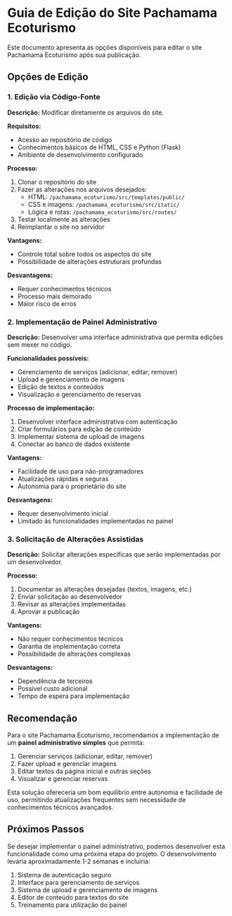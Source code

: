 # Guia de Edição do Site Pachamama Ecoturismo

Este documento apresenta as opções disponíveis para editar o site Pachamama Ecoturismo após sua publicação.

## Opções de Edição

### 1. Edição via Código-Fonte

**Descrição:** Modificar diretamente os arquivos do site.

**Requisitos:**
- Acesso ao repositório de código
- Conhecimentos básicos de HTML, CSS e Python (Flask)
- Ambiente de desenvolvimento configurado

**Processo:**
1. Clonar o repositório do site
2. Fazer as alterações nos arquivos desejados:
   - HTML: `/pachamama_ecoturismo/src/templates/public/`
   - CSS e imagens: `/pachamama_ecoturismo/src/static/`
   - Lógica e rotas: `/pachamama_ecoturismo/src/routes/`
3. Testar localmente as alterações
4. Reimplantar o site no servidor

**Vantagens:**
- Controle total sobre todos os aspectos do site
- Possibilidade de alterações estruturais profundas

**Desvantagens:**
- Requer conhecimentos técnicos
- Processo mais demorado
- Maior risco de erros

### 2. Implementação de Painel Administrativo

**Descrição:** Desenvolver uma interface administrativa que permita edições sem mexer no código.

**Funcionalidades possíveis:**
- Gerenciamento de serviços (adicionar, editar, remover)
- Upload e gerenciamento de imagens
- Edição de textos e conteúdos
- Visualização e gerenciamento de reservas

**Processo de implementação:**
1. Desenvolver interface administrativa com autenticação
2. Criar formulários para edição de conteúdo
3. Implementar sistema de upload de imagens
4. Conectar ao banco de dados existente

**Vantagens:**
- Facilidade de uso para não-programadores
- Atualizações rápidas e seguras
- Autonomia para o proprietário do site

**Desvantagens:**
- Requer desenvolvimento inicial
- Limitado às funcionalidades implementadas no painel

### 3. Solicitação de Alterações Assistidas

**Descrição:** Solicitar alterações específicas que serão implementadas por um desenvolvedor.

**Processo:**
1. Documentar as alterações desejadas (textos, imagens, etc.)
2. Enviar solicitação ao desenvolvedor
3. Revisar as alterações implementadas
4. Aprovar a publicação

**Vantagens:**
- Não requer conhecimentos técnicos
- Garantia de implementação correta
- Possibilidade de alterações complexas

**Desvantagens:**
- Dependência de terceiros
- Possível custo adicional
- Tempo de espera para implementação

## Recomendação

Para o site Pachamama Ecoturismo, recomendamos a implementação de um **painel administrativo simples** que permita:

1. Gerenciar serviços (adicionar, editar, remover)
2. Fazer upload e gerenciar imagens
3. Editar textos da página inicial e outras seções
4. Visualizar e gerenciar reservas

Esta solução ofereceria um bom equilíbrio entre autonomia e facilidade de uso, permitindo atualizações frequentes sem necessidade de conhecimentos técnicos avançados.

## Próximos Passos

Se desejar implementar o painel administrativo, podemos desenvolver esta funcionalidade como uma próxima etapa do projeto. O desenvolvimento levaria aproximadamente 1-2 semanas e incluiria:

1. Sistema de autenticação seguro
2. Interface para gerenciamento de serviços
3. Sistema de upload e gerenciamento de imagens
4. Editor de conteúdo para textos do site
5. Treinamento para utilização do painel
